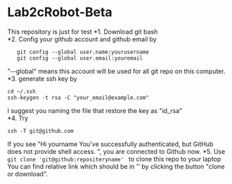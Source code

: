 # Lab2cRobot-Beta
This repository is just for test
*1. Download git bash</br>
*2. Config your github account and github email by</br>
```
   git config --global user.name:yourusername
   git config --global user.email:youremail
```
   "--global" means this account will be used for all git repo on this computer. </br>
*3. generate ssh key by</br>
   ```
   cd ~/.ssh
   ssh-keygen -t rsa -C "your_email@example.com"
   ```
   I suggest you naming the file that restore the key as "id_rsa"</br>
*4. Try</br>
   ```
   ssh -T git@github.com
   ```
   If you see "Hi yourname You've successfully authenticated, but GitHub does not provide shell access. ",
   you are connected to Github now.
*5. Use ```git clone 'git@github:repositeryname' ``` to clone this repo to your laptop</br>
   You can find relative link which should be in '' by clicking the button "clone or download". </br>
